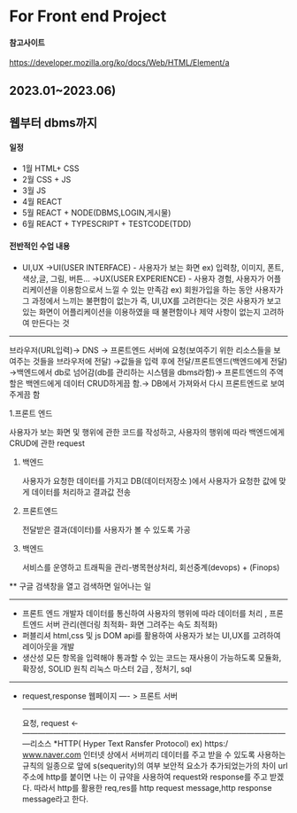 # For Front end Project

#### 참고사이트

https://developer.mozilla.org/ko/docs/Web/HTML/Element/a

## 2023.01~2023.06)

## 웹부터 dbms까지

#### 일정

- 1월 HTML+ CSS
- 2월 CSS + JS
- 3월 JS
- 4월 REACT
- 5월 REACT + NODE(DBMS,LOGIN,게시물)
- 6월 REACT + TYPESCRIPT + TESTCODE(TDD)

#### 전반적인 수업 내용

- UI,UX
  →UI(USER INTERFACE) - 사용자가 보는 화면
  ex) 입력창, 이미지, 폰트, 색상,글, 그림, 버튼…
  →UX(USER EXPERIENCE) - 사용자 경험, 사용자가 어플리케이션을 이용함으로서 느낄 수 있는 만족감
  ex) 회원가입을 하는 동안 사용자가 그 과정에서 느끼는 불편함이 없는가
  즉, UI,UX를 고려한다는 것은 사용자가 보고 있는 화면이 어플리케이션을 이용하였을 때 불편함이나 제약 사항이 없는지 고려하여 만든다는 것

---

브라우저(URL입력)→ DNS → 프론트엔드 서버에 요청(보여주기 위한 리소스들을 보여주는 것들을 브라우저에 전달) →값들을 입력 후에 전달/프론트엔드(백엔드에게 전달) →백엔드에서 db로 넘어감(db를 관리하는 시스템을 dbms라함)→ 프론트엔드의 주역할은 백엔드에게 데이터 CRUD하게끔 함.→ DB에서 가져와서 다시 프론트엔드로 보여주게끔 함

1.프론트 엔드

사용자가 보는 화면 및 행위에 관한 코드를 작성하고, 사용자의 행위에 따라 백엔드에게 CRUD에 관한 request

1. 백엔드

   사용자가 요청한 데이터를 가지고 DB(데이터저장소 )에서 사용자가 요청한 값에 맞게 데이터를 처리하고 결과값 전송

2. 프론트엔드

   전달받은 결과(데이터)를 사용자가 볼 수 있도록 가공

3. 백엔드

   서비스를 운영하고 트래픽을 관리-병목현상처리, 회선중계(devops) + (Finops)

\*\* 구글 검색창을 열고 검색하면 일어나는 일

---

- 프론트 엔드 개발자
  데이터를 통신하여 사용자의 행위에 따라 데이터를 처리 , 프론트엔드 서버 관리(렌더링 최적화- 화면 그려주는 속도 최적화)
- 퍼블리셔
  html,css 및 js DOM api를 활용하여 사용자가 보는 UI,UX를 고려하여 레이아웃을 개발
- 생산성
  모든 항목을 입력해야 통과할 수 있는 코드는
  재사용이 가능하도록 모듈화, 확장성, SOLID 원칙
  리눅스 마스터 2급 , 정처기, sql

---

- request,response
  웹페이지 —- > 프론트 서버
  ***
  요청, request
  ←———————————————————————————————————리소스
  \*HTTP( Hyper Text Ransfer Protocol)
  ex) https:/ www.naver.com
  인터넷 상에서 서버끼리 데이터를 주고 받을 수 있도록 사용하는 규칙의 일종으로 앞에 s(sequerity)의 여부 보안적 요소가 추가되었는가의 차이
  url 주소에 http를 붙이면 나는 이 규약을 사용하여 request와 response를 주고 받겠다.
  따라서 http를 활용한 req,res를 http request message,http response message라고 한다.

